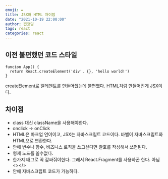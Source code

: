 ```yaml
---
emoji: ✒️
title: JSX와 HTML 차이점
date: "2021-10-19 22:00:00"
author: 찐코딩
tags: react
categories: react
---
```


## 이전 불편했던 코드 스타일

```
funcion App() {
  return React.createElement('div', {}, 'hello world!')
}
```
createElement로 엘레멘트를 만들어줬는데 불편했다.
HTML처럼 만들어진게 JSX이다.

## 차이점

- class 대신 className을 사용해야한다.
- onclick → onClick
- HTML은 마크업 언어이고, JSX는 자바스크립트 코드이다. 바벨이 자바스크립트와 HTML으로 변환한다.
- 안에 변수나 함수, 비즈니스 로직을 쓰고싶다면 괄호를 작성해서 쓰면된다.
- 형제 노드를 쓸수없다.
- 한가지 태그로 꼭 감싸줘야한다. 그래서 React.Fragment를 사용하곤 한다. 아님 <></>
- 안에 자바스크립트 코드가 가능하다.
